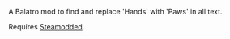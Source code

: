 A Balatro mod to find and replace 'Hands' with 'Paws' in all text.

Requires [Steamodded](https://github.com/Steamodded/smods).
